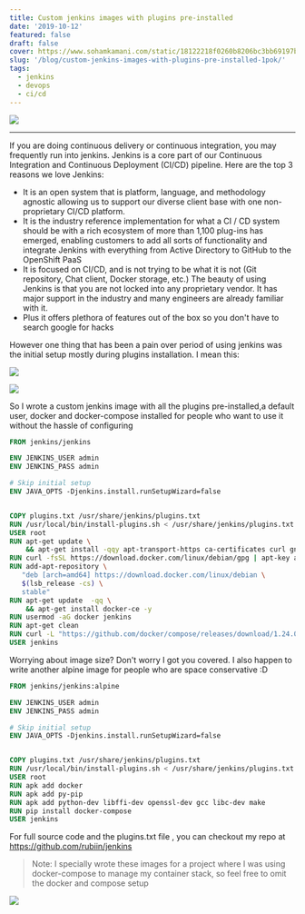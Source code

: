 ```yaml
---
title: Custom jenkins images with plugins pre-installed
date: '2019-10-12'
featured: false
draft: false
cover: https://www.sohamkamani.com/static/18122218f0260b8206bc3bb69197ba7e/8ff1e/logo.png
slug: '/blog/custom-jenkins-images-with-plugins-pre-installed-1pok/'
tags:
  - jenkins
  - devops
  - ci/cd
---
```


![](https://www.sohamkamani.com/static/18122218f0260b8206bc3bb69197ba7e/8ff1e/logo.png)

---

If you are doing continuous delivery or continuous integration, you may frequently run into jenkins.
Jenkins is a core part of our Continuous Integration and Continuous Deployment (CI/CD) pipeline. Here are the top 3 reasons we love Jenkins:

- It is an open system that is platform, language, and methodology agnostic allowing us to support our diverse client base with one non-proprietary CI/CD platform.
- It is the industry reference implementation for what a CI / CD system should be with a rich ecosystem of more than 1,100 plug-ins has emerged, enabling customers to add all sorts of functionality and integrate Jenkins with everything from Active Directory to GitHub to the OpenShift PaaS
- It is focused on CI/CD, and is not trying to be what it is not (Git repository, Chat client, Docker storage, etc.)
  The beauty of using Jenkins is that you are not locked into any proprietary vendor. It has major support in the industry and many engineers are already familiar with it.
- Plus it offers plethora of features out of the box so you don't have to
  search google for hacks

However one thing that has been a pain over period of using jenkins was the initial setup mostly during plugins installation. I mean this:

![](https://i.imgur.com/i09ODkv.png)

![](https://media.giphy.com/media/VbnUQpnihPSIgIXuZv/giphy.gif)

So I wrote a custom jenkins image with all the plugins pre-installed,a default user, docker and docker-compose installed for people who want to use it without the hassle of configuring

```dockerfile
FROM jenkins/jenkins

ENV JENKINS_USER admin
ENV JENKINS_PASS admin

# Skip initial setup
ENV JAVA_OPTS -Djenkins.install.runSetupWizard=false


COPY plugins.txt /usr/share/jenkins/plugins.txt
RUN /usr/local/bin/install-plugins.sh < /usr/share/jenkins/plugins.txt
USER root
RUN apt-get update \
    && apt-get install -qqy apt-transport-https ca-certificates curl gnupg2 software-properties-common
RUN curl -fsSL https://download.docker.com/linux/debian/gpg | apt-key add -
RUN add-apt-repository \
   "deb [arch=amd64] https://download.docker.com/linux/debian \
   $(lsb_release -cs) \
   stable"
RUN apt-get update  -qq \
    && apt-get install docker-ce -y
RUN usermod -aG docker jenkins
RUN apt-get clean
RUN curl -L "https://github.com/docker/compose/releases/download/1.24.0/docker-compose-$(uname -s)-$(uname -m)" -o /usr/local/bin/docker-compose && chmod +x /usr/local/bin/docker-compose
USER jenkins

```

Worrying about image size? Don't worry I got you covered. I also happen to write another alpine image for people who are space conservative :D

```dockerfile
FROM jenkins/jenkins:alpine

ENV JENKINS_USER admin
ENV JENKINS_PASS admin

# Skip initial setup
ENV JAVA_OPTS -Djenkins.install.runSetupWizard=false


COPY plugins.txt /usr/share/jenkins/plugins.txt
RUN /usr/local/bin/install-plugins.sh < /usr/share/jenkins/plugins.txt
USER root
RUN apk add docker
RUN apk add py-pip
RUN apk add python-dev libffi-dev openssl-dev gcc libc-dev make
RUN pip install docker-compose
USER jenkins

```

For full source code and the plugins.txt file , you can checkout my repo at https://github.com/rubiin/jenkins

> Note: I specially wrote these images for a project where I was using docker-compose to manage my container stack, so feel free to omit the docker and compose setup

![](https://media.giphy.com/media/7XuPYJXaF1CBAmbwQQ/giphy.gif)
